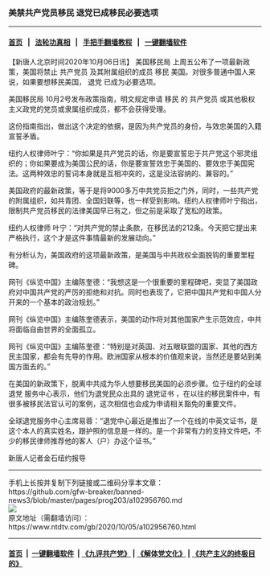 ### 美禁共产党员移民 退党已成移民必要选项
------------------------

#### [首页](https://github.com/gfw-breaker/banned-news3/blob/master/README.md) &nbsp;&nbsp;|&nbsp;&nbsp; [法轮功真相](https://github.com/begood0513/basic/blob/master/README.md)  &nbsp;&nbsp;|&nbsp;&nbsp; [手把手翻墙教程](https://github.com/gfw-breaker/guides/wiki)  &nbsp;&nbsp;|&nbsp;&nbsp; [一键翻墙软件](https://github.com/gfw-breaker/nogfw/blob/master/README.md)  



<div><div class="post_content" itemprop="articleBody">
 <p>
  【新唐人北京时间2020年10月06日讯】
  <ok href="https://www.ntdtv.com/gb/美国移民局.htm">
   美国移民局
  </ok>
  上周五公布了一项最新政策，美国将禁止
  <ok href="https://www.ntdtv.com/gb/共产党员.htm">
   共产党员
  </ok>
  及其附属组织的成员
  <ok href="https://www.ntdtv.com/gb/移民.htm">
   移民
  </ok>
  美国。对很多普通中国人来说，如果要想移民美国，
  <ok href="https://www.ntdtv.com/gb/退党.htm">
   退党
  </ok>
  已成为必要选项。
 </p>
 <p>
  <ok href="https://www.ntdtv.com/gb/美国移民局.htm">
   美国移民局
  </ok>
  10月2号发布政策指南，明文规定申请
  <ok href="https://www.ntdtv.com/gb/移民.htm">
   移民
  </ok>
  的
  <ok href="https://www.ntdtv.com/gb/共产党员.htm">
   共产党员
  </ok>
  或其他极权主义政党的党员或隶属组织成员，都不会获得受理。
 </p>
 <p>
  这份指南指出，做出这个决定的依据，是因为共产党员的身份，与效忠美国的入籍宣誓矛盾。
 </p>
 <p>
  纽约人权律师叶宁：“你如果是共产党员的话，你是要宣誓忠于共产党这个邪灵组织的；你如果要成为美国公民的话，你是要宣誓效忠于美国的、要效忠于美国宪法。这两种效忠的誓词本身就是互相冲突的，这是没法容纳的、兼容的。”
 </p>
 <p>
  美国政府的最新政策，等于是将9000多万中共党员拒之门外，同时，一些共产党的附属组织，如共青团、全国妇联等，也一样受到影响。纽约人权律师叶宁指出，限制共产党员移民的法律美国早已有之，但之前是采取了宽松的政策。
 </p>
 <p>
  纽约人权律师 叶宁：“对共产党的禁止条款，在移民法的212条。今天把它提出来严格执行，这个才是这件事情最新的发展动向。”
 </p>
 <p>
  有分析认为，美国政府的这项最新政策，是美国与中共政权全面脱钩的重要里程碑。
 </p>
 <p>
  网刊《纵览中国》主编陈奎德：“我想这是一个很重要的里程碑吧，突显了美国政府对中国共产党的严厉的拒绝和对抗。同时也表现了，它把中国共产党和中国人分开来的一个基本的政治规划。”
 </p>
 <p>
  网刊《纵览中国》主编陈奎德表示，美国的动作将对其他国家产生示范效应，中共将面临自由世界的全面孤立。
 </p>
 <p>
  网刊《纵览中国》主编陈奎德：“特别是对英国、对五眼联盟的国家、其他的西方民主国家，都会有先导的作用。欧洲国家从根本的价值观来说，当然还是要站到美国方面去的。”
 </p>
 <p>
  在美国的新政策下，脱离中共成为华人想要移民美国的必须步骤。位于纽约的全球
  <ok href="https://www.ntdtv.com/gb/退党.htm">
   退党
  </ok>
  服务中心表示，他们为退党民众出具的
  <ok href="https://www.ntdtv.com/gb/退党证书.htm">
   退党证书
  </ok>
  ，在以往的移民案件中，有很多被移民法官认可的案例，这次相信也会成为申请相关豁免的重要文件。
 </p>
 <p>
  全球退党服务中心主席易蓉：“退党中心最近是推出了一个在线的中英文证书，是这个本人的真实姓名，跟护照的信息是一样的。是一个非常有力的支持文件吧，不少的移民律师推荐他的客人（户）办这个证书。”
 </p>
 <p>
  新唐人记者金石纽约报导
 </p>
 <div class="single_ad">
 </div>
</div>
</div>
<hr/>
手机上长按并复制下列链接或二维码分享本文章：<br/>
https://github.com/gfw-breaker/banned-news3/blob/master/pages/prog203/a102956760.md <br/>
<a href='https://github.com/gfw-breaker/banned-news3/blob/master/pages/prog203/a102956760.md'><img src='https://github.com/gfw-breaker/banned-news3/blob/master/pages/prog203/a102956760.md.png'/></a> <br/>
原文地址（需翻墙访问）：https://www.ntdtv.com/gb/2020/10/05/a102956760.html


------------------------
#### [首页](https://github.com/gfw-breaker/banned-news3/blob/master/README.md) &nbsp;|&nbsp; [一键翻墙软件](https://github.com/gfw-breaker/nogfw/blob/master/README.md) &nbsp;| [《九评共产党》](https://github.com/gfw-breaker/9ping.md/blob/master/README.md#九评之一评共产党是什么) | [《解体党文化》](https://github.com/gfw-breaker/jtdwh.md/blob/master/README.md) | [《共产主义的终极目的》](https://github.com/gfw-breaker/gczydzjmd.md/blob/master/README.md)


<img src='http://gfw-breaker.win/banned-news3/pages/prog203/a102956760.md' width='0px' height='0px'/>